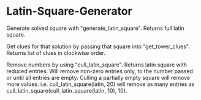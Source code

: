 ﻿# Latin-Square-Generator

Generate solved square with "generate_latin_square". Returns full latin square.

Get clues for that solution by passing that square into "get_tower_clues". Returns list of clues in clockwise order.

Remove numbers by using "cull_latin_square". Returns latin square with reduced entries.
Will remove non-zero entries only, to the number passed or until all entries are empty.
Culling a partially empty square will remove more values.
i.e. cull_latin_square(latin, 20) will remove as many entries as cull_latin_square(cull_latin_square(latin, 10), 10).
